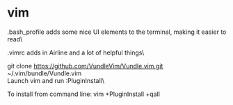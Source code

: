 # vim
.bash_profile adds some nice UI elements to the terminal, making it easier to read\


.vimrc adds in Airline and a lot of helpful things\

git clone https://github.com/VundleVim/Vundle.vim.git ~/.vim/bundle/Vundle.vim\
Launch vim and run :PluginInstall\

To install from command line: vim +PluginInstall +qall

